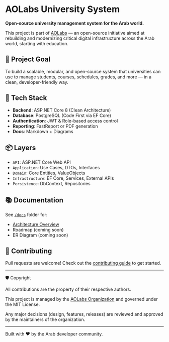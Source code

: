 ﻿# AOLabs University System

**Open-source university management system for the Arab world.**

This project is part of [AOLabs](https://github.com/AOLabs) — an open-source initiative aimed at rebuilding and modernizing critical digital infrastructure across the Arab world, starting with education.

## 🎯 Project Goal

To build a scalable, modular, and open-source system that universities can use to manage students, courses, schedules, grades, and more — in a clean, developer-friendly way.

## 🧱 Tech Stack

- **Backend**: ASP.NET Core 8 (Clean Architecture)
- **Database**: PostgreSQL (Code First via EF Core)
- **Authentication**: JWT & Role-based access control
- **Reporting**: FastReport or PDF generation
- **Docs**: Markdown + Diagrams

## 📦 Layers

- `API`: ASP.NET Core Web API
- `Application`: Use Cases, DTOs, Interfaces
- `Domain`: Core Entities, ValueObjects
- `Infrastructure`: EF Core, Services, External APIs
- `Persistence`: DbContext, Repositories

## 📚 Documentation

See [`/docs`](./docs) folder for:
- [Architecture Overview](./docs/architecture.md)
- Roadmap (coming soon)
- ER Diagram (coming soon)

## 🤝 Contributing

Pull requests are welcome! Check out the [contributing guide](./CONTRIBUTING.md) to get started.

---

🛡️ Copyright

All contributions are the property of their respective authors.

This project is managed by the [AOLabs Organization](https://github.com/AOLabs) and governed under the MIT License.

Any major decisions (design, features, releases) are reviewed and approved by the maintainers of the organization.

---

Built with ❤️ by the Arab developer community.
